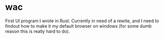 # wac
First UI program I wrote in Rust. Currently in need of a rewite, and I need to findout how to make it my default browser on windows (for some dumb reason this is really hard to do).
